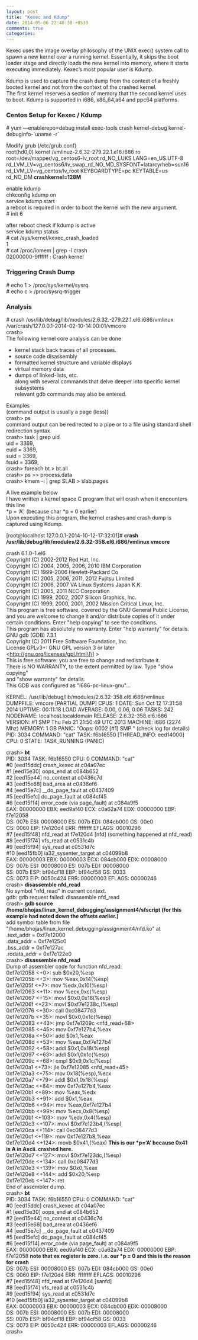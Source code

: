 ```yaml
---
layout: post
title: "Kexec and Kdump"
date: 2014-05-06 22:48:30 +0530
comments: true
categories:
---
```


Kexec uses the image overlay philosophy of the UNIX exec() system call to spawn a new kernel over a running kernel. Essentially, it skips the boot loader stage and directly loads the new kernel into memory, where it starts executing immediately. Kexec’s most popular user is Kdump.  

Kdump is used to capture the crash dump from the context of a freshly booted kernel and not from the context of the crashed kernel.  
The first kernel reserves a section of memory that the second kernel uses to boot. Kdump is supported in i686, x86_64,a64 and ppc64 platforms.  
<!-- more -->
### Centos Setup for Kexec / Kdump  

\# yum —enablerepo=debug install exec-tools crash kernel-debug kernel-debuginfo-\`uname -r\`  

Modify grub (/etc/grub.conf)  
root(hd0,0) kernel /vmlinuz-2.6.32-279.22.1.e16.i686 ro  
root=/dev/mapper/vg_centos6-lv_root rd_NO_LUKS LANG=en_US.UTF-8 rd_LVM_LV=vg_centos6/lv_swap_rd_NO_MD_SYSFONT=latarcyrheb=sun16 rd_LVM_LV=vg_centos/lv_root KEYBOARDTYPE=pc KEYTABLE=us rd_NO_DM **crashkernel=128M**  

enable kdump  
chkconfig kdump on  
service kdump start  
a reboot is required in order to boot the kernel with the new argument.  
\# init 6  

after reboot check if kdump is active  
service kdump status  
\# cat /sys/kernel/kexec_crash_loaded  
1  
\# cat /proc/iomem | grep -i crash  
02000000-9ffffff : Crash kernel  

### Triggering Crash Dump

\# echo 1 > /proc/sys/kernel/sysrq  
\# echo c > /proc/sysrq-trigger  

### Analysis

\# crash /usr/lib/debug/lib/modules/2.6.32.-279.22.1.el6.i686/vmlinux /var/crash/127.0.0.1-2014-02-10-14:00:01/vmcore  
crash>  
The following kernel core analysis can be done  
- kernel stack back traces of all processes.  
- source code disassembly  
- formatted kernel structure and variable displays  
- virtual memory data  
- dumps of linked-lists, etc.  
along with several commands that delve deeper into specific kernel subsystems  
relevant gdb commands may also be entered.  

Examples  
(command output is usually a page (less))  
crash> ps  
command output can be redirected to a pipe or to a file using standard shell redirection syntax  
crash> task | grep uid  
 uid = 3369,  
 euid = 3369,  
 suid = 3369,  
 fsuid = 3369,  
crash> foreach bt > bt.all  
crash> ps >> process.data  
crash> kmem -i | grep SLAB > slab.pages  

A live example below  
I have written a kernel space C program that will crash when it encounters this line  
\*p = ‘A’; (because char \*p = 0 earlier)  
Upon executing this program, the kernel crashes and crash dump is captured using Kdump.  

\[root@localhost 127.0.0.1-2014-10-12-17:32:01\]\# **crash /usr/lib/debug/lib/modules/2.6.32-358.el6.i686/vmlinux vmcore**  

crash 6.1.0-1.el6  
Copyright (C) 2002-2012  Red Hat, Inc.  
Copyright (C) 2004, 2005, 2006, 2010  IBM Corporation  
Copyright (C) 1999-2006  Hewlett-Packard Co  
Copyright (C) 2005, 2006, 2011, 2012  Fujitsu Limited  
Copyright (C) 2006, 2007  VA Linux Systems Japan K.K.  
Copyright (C) 2005, 2011  NEC Corporation  
Copyright (C) 1999, 2002, 2007  Silicon Graphics, Inc.  
Copyright (C) 1999, 2000, 2001, 2002  Mission Critical Linux, Inc.  
This program is free software, covered by the GNU General Public License,  
and you are welcome to change it and/or distribute copies of it under  
certain conditions.  Enter "help copying" to see the conditions.  
This program has absolutely no warranty.  Enter "help warranty" for details.  
GNU gdb (GDB) 7.3.1  
Copyright (C) 2011 Free Software Foundation, Inc.  
License GPLv3+: GNU GPL version 3 or later <http://gnu.org/licenses/gpl.html\]\] >  
This is free software: you are free to change and redistribute it.  
There is NO WARRANTY, to the extent permitted by law.  Type "show copying"  
and "show warranty" for details.  
This GDB was configured as "i686-pc-linux-gnu"...  

KERNEL: /usr/lib/debug/lib/modules/2.6.32-358.el6.i686/vmlinux
DUMPFILE: vmcore  \[PARTIAL DUMP\]
CPUS: 1
DATE: Sun Oct 12 17:31:58 2014
UPTIME: 00:11:18
LOAD AVERAGE: 0.00, 0.06, 0.06
TASKS: 242
NODENAME: localhost.localdomain
RELEASE: 2.6.32-358.el6.i686
VERSION: \#1 SMP Thu Feb 21 21:50:49 UTC 2013
MACHINE: i686  (2274 Mhz)
MEMORY: 1 GB
PANIC: "Oops: 0002 \[\#1\] SMP " (check log for details)
PID: 3034
COMMAND: "cat"
TASK: f6b16550  \[THREAD_INFO: eed14000\]
CPU: 0
STATE: TASK_RUNNING (PANIC)

crash> **bt**  
PID: 3034   TASK: f6b16550  CPU: 0   COMMAND: "cat"  
 \#0 \[eed15ddc\] crash_kexec at c04a07ec  
 \#1 \[eed15e30\] oops_end at c084b652  
 \#2 \[eed15e44\] no_context at c0436c7d  
 \#3 \[eed15e68\] bad_area at c0436ef6  
 \#4 \[eed15e7c\] __do_page_fault at c0437409  
 \#5 \[eed15efc\] do_page_fault at c084cf45  
 \#6 \[eed15f14\] error_code (via page_fault) at c084a9f5  
    EAX: 00000000  EBX: eed9af40  ECX: c0a62a74  EDX: 00000000  EBP: f7e12058  
    DS:  007b      ESI: 00008000  ES:  007b      EDI: 084cb000  GS:  00e0  
    CS:  0060      EIP: f7e120d4  ERR: ffffffff  EFLAGS: 00010296  
 \#7 \[eed15f48\] nfd_read at f7e120d4 [nfd]     (something happened at nfd_read)  
 \#8 \[eed15f74\] vfs_read at c0531c4b  
 \#9 \[eed15f94\] sys_read at c0531d7c  
\#10 \[eed15fb0\] ia32_sysenter_target at c04099b8  
    EAX: 00000003  EBX: 00000003  ECX: 084cb000  EDX: 00008000  
    DS:  007b      ESI: 00008000  ES:  007b      EDI: 00008000  
    SS:  007b      ESP: bf94cf18  EBP: bf94cf58  GS:  0033  
    CS:  0073      EIP: 0050c424  ERR: 00000003  EFLAGS: 00000246  
crash> **disassemble nfd_read**  
No symbol "nfd_read" in current context.  
gdb: gdb request failed: disassemble nfd_read  
crash> **gdb source /home/bhojas/linux_kernel_debugging/assignment4/sfscript (for this example had noted down the offsets earlier.)**  
add symbol table from file "/home/bhojas/linux_kernel_debugging/assignment4/nfd.ko" at  
        .text_addr = 0xf7e12000  
        .data_addr = 0xf7e125c0  
        .bss_addr = 0xf7e127ac  
        .rodata_addr = 0xf7e122e0  
crash> **disassemble nfd_read**  
Dump of assembler code for function nfd_read:  
   0xf7e12058 <+0>:     sub    $0x20,%esp  
   0xf7e1205b <+3>:     mov    %eax,0x14(%esp)  
   0xf7e1205f <+7>:     mov    %edx,0x10(%esp)  
   0xf7e12063 <+11>:    mov    %ecx,0xc(%esp)  
   0xf7e12067 <+15>:    movl   $0x0,0x18(%esp)  
   0xf7e1206f <+23>:    movl   $0xf7e1238c,(%esp)  
   0xf7e12076 <+30>:    call   0xc08477d3  
   0xf7e1207b <+35>:    movl   $0x0,0x1c(%esp)  
   0xf7e12083 <+43>:    jmp    0xf7e1209c <nfd_read+68>  
   0xf7e12085 <+45>:    mov    0xf7e127b4,%eax  
   0xf7e1208a <+50>:    add    $0x1,%eax  
   0xf7e1208d <+53>:    mov    %eax,0xf7e127b4  
   0xf7e12092 <+58>:    addl   $0x1,0x18(%esp)  
   0xf7e12097 <+63>:    addl   $0x1,0x1c(%esp)  
   0xf7e1209c <+68>:    cmpl   $0x9,0x1c(%esp)  
   0xf7e120a1 <+73>:    jle    0xf7e12085 <nfd_read+45>  
   0xf7e120a3 <+75>:    mov    0x18(%esp),%ecx  
   0xf7e120a7 <+79>:    addl   $0x1,0x18(%esp)  
   0xf7e120ac <+84>:    mov    0xf7e127b4,%eax  
   0xf7e120b1 <+89>:    mov    %eax,%edx  
   0xf7e120b3 <+91>:    add    $0x1,%eax  
   0xf7e120b6 <+94>:    mov    %eax,0xf7e127b4  
   0xf7e120bb <+99>:    mov    %ecx,0x8(%esp)  
   0xf7e120bf <+103>:   mov    %edx,0x4(%esp)  
   0xf7e120c3 <+107>:   movl   $0xf7e123b4,(%esp)  
   0xf7e120ca <+114>:   call   0xc08477d3  
   0xf7e120cf <+119>:   mov    0xf7e127b8,%eax  
   0xf7e120d4 <+124>:   movb   $0x41,(%eax) **This is our \*p=‘A’ because 0x41 is A in Ascii. crashed here.**  
   0xf7e120d7 <+127>:   movl   $0xf7e123dc,(%esp)  
   0xf7e120de <+134>:   call   0xc08477d3  
   0xf7e120e3 <+139>:   mov    $0x0,%eax  
   0xf7e120e8 <+144>:   add    $0x20,%esp  
   0xf7e120eb <+147>:   ret  
End of assembler dump.  
crash> **bt**  
PID: 3034   TASK: f6b16550  CPU: 0   COMMAND: "cat"  
 \#0 \[eed15ddc\] crash_kexec at c04a07ec  
 \#1 \[eed15e30\] oops_end at c084b652  
 \#2 \[eed15e44\] no_context at c0436c7d  
 \#3 \[eed15e68\] bad_area at c0436ef6  
 \#4 \[eed15e7c\] __do_page_fault at c0437409  
 \#5 \[eed15efc\] do_page_fault at c084cf45  
 \#6 \[eed15f14\] error_code (via page_fault) at c084a9f5  
    EAX: 00000000  EBX: eed9af40  ECX: c0a62a74  EDX: 00000000  EBP: f7e12058   **note that ex register is zero. i.e. our \*p = 0 and this is the reason for crash**  
    DS:  007b      ESI: 00008000  ES:  007b      EDI: 084cb000  GS:  00e0  
    CS:  0060      EIP: f7e120d4  ERR: ffffffff  EFLAGS: 00010296  
 \#7 \[eed15f48\] nfd_read at f7e120d4 \[sanfd\]  
 \#8 \[eed15f74\] vfs_read at c0531c4b  
 \#9 \[eed15f94\] sys_read at c0531d7c  
\#10 \[eed15fb0\] ia32_sysenter_target at c04099b8  
    EAX: 00000003  EBX: 00000003  ECX: 084cb000  EDX: 00008000  
    DS:  007b      ESI: 00008000  ES:  007b      EDI: 00008000  
    SS:  007b      ESP: bf94cf18  EBP: bf94cf58  GS:  0033  
    CS:  0073      EIP: 0050c424  ERR: 00000003  EFLAGS: 00000246  
crash>
